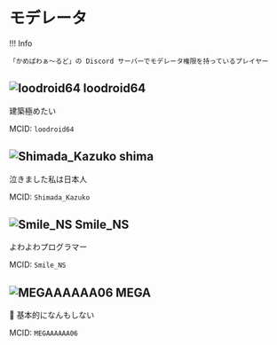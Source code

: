 # モデレータ

!!! Info

    「かめぱわぁ～るど」の Discord サーバーでモデレータ権限を持っているプレイヤー

## ![loodroid64](https://minotar.net/helm/84a4d1fd03404fdb99589d1b755b7c1a/25) loodroid64

建築極めたい

MCID: `loodroid64`

## ![Shimada_Kazuko](https://minotar.net/helm/6741666a6f4f4a278f8b2577ef7fef5a/25) shima

泣きました私は日本人

MCID: `Shimada_Kazuko`

## ![Smile_NS](https://minotar.net/helm/3b69eb032ea1484f837e8b5cd37bf2d5/25) Smile_NS

よわよわプログラマー

MCID: `Smile_NS`

## ![MEGAAAAAA06](https://minotar.net/helm/9e98c17e5bbb4ce4b68023dad28227b5/25) MEGA

🌋 基本的になんもしない

MCID: `MEGAAAAAA06`
